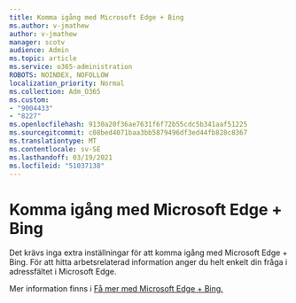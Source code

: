 ```yaml
---
title: Komma igång med Microsoft Edge + Bing
ms.author: v-jmathew
author: v-jmathew
manager: scotv
audience: Admin
ms.topic: article
ms.service: o365-administration
ROBOTS: NOINDEX, NOFOLLOW
localization_priority: Normal
ms.collection: Adm_O365
ms.custom:
- "9004433"
- "8227"
ms.openlocfilehash: 9130a20f36ae7631f6f72b55cdc5b341aaf51225
ms.sourcegitcommit: c08bed4071baa3bb5879496df3ed44fb828c8367
ms.translationtype: MT
ms.contentlocale: sv-SE
ms.lasthandoff: 03/19/2021
ms.locfileid: "51037138"
---
```

# <a name="get-started-with-microsoft-edge--bing"></a>Komma igång med Microsoft Edge + Bing

Det krävs inga extra inställningar för att komma igång med Microsoft Edge + Bing. För att hitta arbetsrelaterad information anger du helt enkelt din fråga i adressfältet i Microsoft Edge.

Mer information finns i [Få mer med Microsoft Edge + Bing.](https://go.microsoft.com/fwlink/?linkid=2152963)
